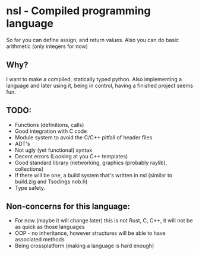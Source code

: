 # nsl - Compiled programming language

So far you can define assign, and return values.
Also you can do basic arithmetic (only integers for now)

## Why?
I want to make a compiled, statically typed python.
Also implementing a language and later using it, being in control,
having a finished project seems fun.

## TODO:
 - Functions (definitions, calls)
 - Good integration with C code
 - Module system to avoid the C/C++ pitfall of header files
 - ADT's
 - Not ugly (yet functional) syntax
 - Decent errors (Looking at you C++ templates)
 - Good standard library (networking, graphics (probably raylib), collections)
 - If there will be one, a build system that's written in nsl (similar to build.zig and Tsodings nob.h)
 - Type safety.

## Non-concerns for this language:
 - For now (maybe it will change later) this is not Rust, C, C++, it will not be as quick as those languages
 - OOP - no inheritance, however structures will be able to have associated methods
 - Being crossplatform (making a language is hard enough)
